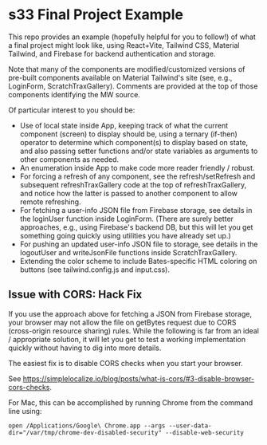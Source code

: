 # s33 Final Project Example

This repo provides an example (hopefully helpful for you to follow!) of what a final project might look like, using React+Vite, Tailwind CSS, Material Tailwind, and Firebase for backend authentication and storage.

Note that many of the components are modified/customized versions of pre-built components available on Material Tailwind's site (see, e.g., LoginForm, ScratchTraxGallery).  Comments are provided at the top of those components identifying the MW source.

Of particular interest to you should be:
- Use of local state inside App, keeping track of what the current component (screen) to display should be, using a ternary (if-then) operator to determine which component(s) to display based on state, and also passing setter functions and/or state variables as arguments to other components as needed.
- An enumeration inside App to make code more reader friendly / robust.
- For forcing a refresh of any component, see the refresh/setRefresh and subsequent refreshTraxGallery code at the top of refreshTraxGallery, and notice how the latter is passed to another component to allow remote refreshing.
- For fetching a user-info JSON file from Firebase storage, see details in the loginUser function inside LoginForm.  (There are surely better approaches, e.g., using Firebase's backend DB, but this will let you get something going quickly using utilities you have already set up.)
- For pushing an updated user-info JSON file to storage, see details in the logoutUser and writeJsonFile functions inside ScratchTraxGallery.
- Extending the color scheme to include Bates-specific HTML coloring on buttons (see tailwind.config.js and input.css).

## Issue with CORS: Hack Fix

If you use the approach above for fetching a JSON from Firebase storage, your browser may not allow the file on getBytes request due to CORS (cross-origin resource sharing) rules.  While the following is far from an ideal / appropriate solution, it will let you get to test a working implementation quickly without having to dig into more details.

The easiest fix is to disable CORS checks when you start your browser.

See https://simplelocalize.io/blog/posts/what-is-cors/#3-disable-browser-cors-checks.

For Mac, this can be accomplished by running Chrome from the command line using:
```
open /Applications/Google\ Chrome.app --args --user-data-dir="/var/tmp/chrome-dev-disabled-security" --disable-web-security
```
